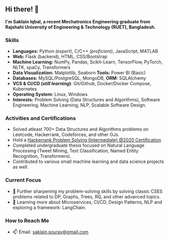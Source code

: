 ## Hi there! 👋

**I'm Saklain Iqbal, a recent Mechatronics Engineering graduate from Rajshahi University of Engineering & Technology (RUET), Bangladesh.**

### Skills
- **Languages:** Python *(expert)*, C/C++ *(proficient)*, JavaScript, MATLAB
- **Web:** Flask (backend), HTML, CSS/Bootstrap 
- **Machine Learning:** NumPy, Pandas, Scikit-Learn, TensorFlow, PyTorch, NLTK, spaCy, Transformers
- **Data Visualization:** Matplotlib, Seaborn **Tools:** Power BI (Basic)
- **Databases:** MySQL/PostgreSQL, MongoDB, **ORM:** SQLAlchemy
- **VCS & CI/CD (*still learning*)**: Git/Github, Docker/Docker Compose, Kubernetes
- **Operating System:** Linux, Windows
- **Interests:** Problem Solving (Data Structures and Algorithms), Software Engineering, Machine Learning, NLP, Scalable Software Design.

### Activities and Certifications
- Solved atleast 700+ Data Structures and Algorithms problems on Leetcode, Hackerrank, Codeforces, and other OJs.
- Hold a [Hackerrank Problem Solving (Intermediate) @2020 Certification](https://www.hackerrank.com/certificates/df86a3b17cf9)
- Completed undergraduate thesis focused on Natural Language Processing (Tweet Mining, Text Classification, Named Entity Recognition, Transformers).
- Contributed to various small machine learning and data science projects as well.

### Current Focus
- 🔭 Further sharpening my problem-solving skills by solving classic CSES problems related to DP, Graphs, Trees, RQ, and other advanced topics.
- 🌱 Learning more about Microservices, CI/CD, Design Patterns, NLP and exploring a framework: LangChain.

### How to Reach Me
- 📫 Email: saklain.sourav@gmail.com

